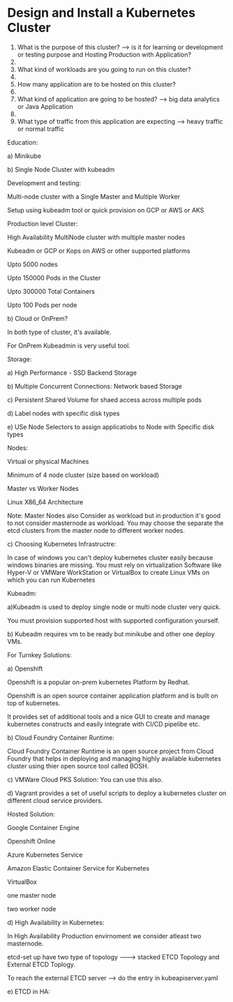 # Design and Install a Kubernetes Cluster

1) What is the purpose of this cluster? --> is it for learning or development or testing purpose and Hosting Production with Application?
2) 
3) What kind of workloads are you going to run on this cluster?
4) 
5) How many application are to be hosted on this cluster?
6) 
7) What kind of application are going to be hosted? --> big data analytics or Java Application
8) 
9) What type of traffic from this application are expecting --> heavy traffic or normal traffic

Education:

a) Minikube

b) Single Node Cluster with kubeadm

Development and testing:

Multi-node cluster with a Single Master and Multiple Worker

Setup using kubeadm tool or quick provision on GCP or AWS or AKS

Production level Cluster:

High Availability MultiNode cluster with multiple master nodes

Kubeadm or GCP or Kops on AWS or other supported platforms

Upto 5000 nodes

Upto 150000 Pods in the Cluster

Upto 300000 Total Containers

Upto 100 Pods per node

b) Cloud or OnPrem?

In both type of cluster, it's available.

For OnPrem Kubeadmin is very useful tool.

Storage:

a) High Performance - SSD Backend Storage

b) Multiple Concurrent Connections: Network based Storage

c) Persistent Shared Volume for shaed access across multiple pods

d) Label nodes with specific disk types

e) USe Node Selectors to assign applicatiobs to Node with Specific disk types


Nodes:

Virtual or physical Machines

Minimum of 4 node cluster (size based on workload)

Master vs Worker Nodes

Linux X86_64 Architecture

Note: Master Nodes also Consider as workload but in production it's good to not consider masternode as workload.
You may choose the separate the etcd clusters from the master node to different worker nodes.

c) Choosing Kubernetes Infrastructre:

In case of windows you can't deploy kubernetes cluster easily because windows binaries are missing.
You must rely on virtualization Software like Hyper-V or VMWare WorkStation or VirtualBox to create Linux VMs on which you can run Kubernetes

Kubeadm:

a)Kubeadm is used to deploy single node or multi node cluster very quick.

 You  must provision supported host with supported configuration yourself.
 
b) Kubeadm requires vm to be ready but minikube and other one deploy VMs.


For Turnkey Solutions:

a) Openshift

Openshift is a popular on-prem kubernetes Platform by Redhat.

Openshift is an open source container application platform and is built on top of kubernetes.

It provides set of additional tools and a nice GUI to create and manage kubernetes constructs and easily integrate with CI/CD pipelibe etc.

b) Cloud Foundry Container Runtime:

Cloud Foundry Container Runtime is an open source project from Cloud Foundry that helps in deploying and managing highly available kubernetes cluster using thier open source tool called BOSH.

c) VMWare Cloud PKS Solution: You can use this also.

d) Vagrant provides a set of useful scripts to deploy a kubernetes cluster on different cloud service providers.

Hosted Solution:

Google Container Engine

Openshift Online

Azure Kubernetes Service

Amazon Elastic Container Service for Kubernetes

VirtualBox

one master node

two worker node


d) High Availability in Kubernetes:

In High Availability Production envirnoment we consider atleast two masternode.

etcd-set up have two type of topology ---> stacked ETCD Topology and External ETCD Toplogy.

To reach the external ETCD server --> do the entry in kubeapiserver.yaml

e) ETCD in HA:
